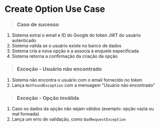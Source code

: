 # Create Option Use Case

> ### Caso de sucesso

1. Sistema extrai o email e ID do Google do token JWT do usuário autenticado
2. Sistema valida se o usuário existe no banco de dados
3. Sistema cria a nova opção e a associa à enquete especificada
4. Sistema retorna a confirmação da criação da opção

> ### Exceção - Usuário não encontrado

1. Sistema não encontra o usuário com o email fornecido no token
2. Lança `NotFoundException` com a mensagem "Usuário não encontrado"

> ### Exceção - Opção inválida

1. Caso os dados da opção não sejam válidos (exemplo: opção vazia ou mal formada)
2. Lança um erro de validação, como `BadRequestException`
